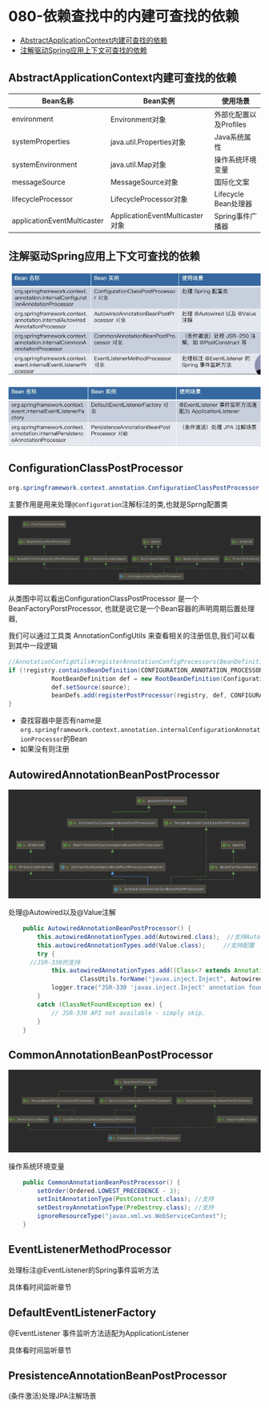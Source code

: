 # 080-依赖查找中的内建可查找的依赖

- [AbstractApplicationContext内建可查找的依赖](#AbstractApplicationContext内建可查找的依赖)
- [注解驱动Spring应用上下文可查找的依赖](#注解驱动Spring应用上下文可查找的依赖)

## AbstractApplicationContext内建可查找的依赖

| Bean名称                    | Bean实例                        | 使用场景               |
| --------------------------- | ------------------------------- | ---------------------- |
| environment                 | Environment对象                 | 外部化配置以及Profiles |
| systemProperties            | java.util.Properties对象        | Java系统属性           |
| systemEnvironment           | java.util.Map对象               | 操作系统环境变量       |
| messageSource               | MessageSource对象               | 国际化文案             |
| lifecycleProcessor          | LifecycleProcessor对象          | Lifecycle Bean处理器   |
| applicationEventMulticaster | ApplicationEventMulticaster对象 | Spring事件广播器       |

## 注解驱动Spring应用上下文可查找的依赖

![image-20201101145452703](../../assets/image-20201101145452703.png)

![image-20201101145505695](../../assets/image-20201101145505695.png)

## ConfigurationClassPostProcessor

```java
org.springframework.context.annotation.ConfigurationClassPostProcessor
```

主要作用是用来处理`@Configuration`注解标注的类,也就是Sprng配置类

![image-20201101150052772](../../assets/image-20201101150052772.png)

从类图中可以看出ConfigurationClassPostProcessor 是一个BeanFactoryPorstProcessor, 也就是说它是一个Bean容器的声明周期后置处理器,

我们可以通过工具类 AnnotationConfigUtils 来查看相关的注册信息,我们可以看到其中一段逻辑

```java
//AnnotationConfigUtils#registerAnnotationConfigProcessors(BeanDefinitionRegistry, java.lang.Object)		
if (!registry.containsBeanDefinition(CONFIGURATION_ANNOTATION_PROCESSOR_BEAN_NAME)) {
			RootBeanDefinition def = new RootBeanDefinition(ConfigurationClassPostProcessor.class);
			def.setSource(source);
			beanDefs.add(registerPostProcessor(registry, def, CONFIGURATION_ANNOTATION_PROCESSOR_BEAN_NAME));
}
```

- 查找容器中是否有name是`org.springframework.context.annotation.internalConfigurationAnnotationProcessor`的Bean
- 如果没有则注册

## AutowiredAnnotationBeanPostProcessor

![image-20201101150910227](../../assets/image-20201101150910227.png)

处理@Autowired以及@Value注解

```java
	public AutowiredAnnotationBeanPostProcessor() {
		this.autowiredAnnotationTypes.add(Autowired.class);  //支持Autowired
		this.autowiredAnnotationTypes.add(Value.class);     //支持配置
		try {
      //JSR-330的支持
			this.autowiredAnnotationTypes.add((Class<? extends Annotation>)
					ClassUtils.forName("javax.inject.Inject", AutowiredAnnotationBeanPostProcessor.class.getClassLoader()));
			logger.trace("JSR-330 'javax.inject.Inject' annotation found and supported for autowiring");
		}
		catch (ClassNotFoundException ex) {
			// JSR-330 API not available - simply skip.
		}
	}
```

## CommonAnnotationBeanPostProcessor

![image-20201101151034037](../../assets/image-20201101151034037.png)

操作系统环境变量

```java
	public CommonAnnotationBeanPostProcessor() {
		setOrder(Ordered.LOWEST_PRECEDENCE - 3);
		setInitAnnotationType(PostConstruct.class); //支持
		setDestroyAnnotationType(PreDestroy.class); //支持
		ignoreResourceType("javax.xml.ws.WebServiceContext");
	}
```

## EventListenerMethodProcessor

处理标注@EventListener的Spring事件监听方法

具体看时间监听章节

## DefaultEventListenerFactory

@EventListener 事件监听方法适配为ApplicationListener

具体看时间监听章节

## PresistenceAnnotationBeanPostProcessor

(条件激活)处理JPA注解场景

